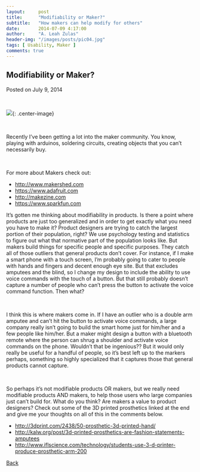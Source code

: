 ```yaml
---
layout:     post
title:      "Modifiability or Maker?"
subtitle:   "How makers can help modify for others"
date:       2014-07-09 4:17:00
author:     "A. Leah Zulas"
header-img: "/images/posts/pic04.jpg"
tags: [ Usability, Maker ]
comments: true
---
```


## Modifiability or Maker?

Posted on July 9, 2014

<br>

![](https://alzulas.github.com/Website/maker.jpg){: .center-image}

<br>

Recently I’ve been getting a lot into the maker community. You know, playing with arduinos, soldering circuits, creating objects that you can’t necessarily buy.

<br>

For more about Makers check out:

* http://www.makershed.com
* https://www.adafruit.com
* http://makezine.com
* https://www.sparkfun.com

It’s gotten me thinking about modifiability in products. Is there a point where products are just too generalized and in order to get exactly what you need you have to make it? Product designers are trying to catch the largest portion of their population, right? We use psychology testing and statistics to figure out what that normative part of the population looks like. But makers build things for specific people and specific purposes. They catch all of those outliers that general products don’t cover. For instance, if I make a smart phone with a touch screen, I’m probably going to cater to people with hands and fingers and decent enough eye site. But that excludes amputees and the blind, so I change my design to include the ability to use voice commands with the touch of a button. But that still probably doesn’t capture a number of people who can’t press the button to activate the voice command function. Then what?

<br>

I think this is where makers come in. If I have an outlier who is a double arm amputee and can’t hit the button to activate voice commands, a large company really isn’t going to build the smart home just for him/her and a few people like him/her. But a maker might design a button with a bluetooth remote where the person can shrug a shoulder and activate voice commands on the phone. Wouldn’t that be ingenious?? But it would only really be useful for a handful of people, so it’s best left up to the markers perhaps, something so highly specialized that it captures those that general products cannot capture.

<br>

So perhaps it’s not modifiable products OR makers, but we really need modifiable products AND makers, to help those users who large companies just can’t build for. What do you think? Are makers a value to product designers? Check out some of the 3D printed prosthetics linked at the end and give me your thoughts on all of this in the comments below.

* http://3dprint.com/2438/50-prosthetic-3d-printed-hand/
* http://kalw.org/post/3d-printed-prosthetics-are-fashion-statements-amputees
* http://www.iflscience.com/technology/students-use-3-d-printer-produce-prosthetic-arm-200

[Back](./)

